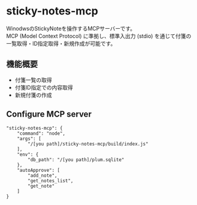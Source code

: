 # sticky-notes-mcp

WinodwsのStickyNoteを操作するMCPサーバーです。  
MCP (Model Context Protocol) に準拠し、標準入出力 (stdio) を通じて付箋の一覧取得・ID指定取得・新規作成が可能です。  

## 機能概要

- 付箋一覧の取得
- 付箋ID指定での内容取得
- 新規付箋の作成

##  Configure MCP server

```
"sticky-notes-mcp": {
    "command": "node",
    "args": [
        "/[you path]/sticky-notes-mcp/build/index.js"
    ],
    "env": {
        "db_path": "/[you path]/plum.sqlite"
    },
    "autoApprove": [
        "add_note",
        "get_notes_list",
        "get_note"
    ]
}
```